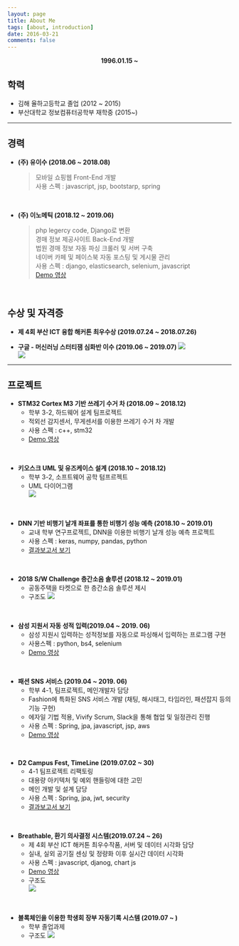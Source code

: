 ```yaml
---
layout: page
title: About Me
tags: [about, introduction]
date: 2016-03-21
comments: false
---
```

   
  <center><b>1996.01.15 ~ </b></center>
   
## 학력
* 김해 율하고등학교 졸업 (2012 ~ 2015)
* 부산대학교 정보컴퓨터공학부 재학중 (2015~)
---

## 경력
*  **(주) 유이수 (2018.06 ~ 2018.08)**
   > 모바일 쇼핑웹 Front-End 개발  
   > 사용 스펙 : javascript, jsp, bootstarp, spring

<br>

*  **(주) 이노메틱 (2018.12 ~ 2019.06)**
   > php legercy code, Django로 변환   
   경매 정보 제공사이트 Back-End 개발   
   법원 경매 정보 자동 파싱 크롤러 및 서버 구축  
   네이버 카페 및 페이스북 자동 포스팅 및 게시물 관리  
   사용 스펙 : django, elasticsearch, selenium, javascript     
    [Demo 영상](https://www.youtube.com/watch?v=XETll-XRgtk&t=154s) 

<br>

## 수상 및 자격증

* **제 4회 부산 ICT 융합 해커톤 최우수상 (2019.07.24 ~ 2018.07.26)**
   
*  **구글 - 머신러닝 스터티잼 심화반 이수 (2019.06 ~ 2019.07)**
    ![](https://user-images.githubusercontent.com/48513360/61533507-12c91700-aa68-11e9-9118-fefb53aef348.png)  
    ![](https://user-images.githubusercontent.com/48513360/61533516-152b7100-aa68-11e9-9d3e-4113ca37f951.png)
---

## 프로젝트

*  **STM32 Cortex M3 기반 쓰레기 수거 차 (2018.09 ~ 2018.12)**
    - 학부 3-2, 하드웨어 설계 팀프로젝트  
    - 적외선 감지센서, 무게센서를 이용한 쓰레기 수거 차 개발  
    - 사용 스펙 : c++, stm32   
    - [Demo 영상](https://www.youtube.com/watch?v=cyvzBvuO2f4)  

<br>

*  **키오스크 UML 및 유즈케이스 설계 (2018.10 ~ 2018.12)**
    - 학부 3-2, 소프트웨어 공학 텀프르젝트
    - UML 다이어그램  
        ![](https://user-images.githubusercontent.com/48513360/61533633-65a2ce80-aa68-11e9-817c-d06ae2e7518c.png)

<br>

*  **DNN 기반 비행기 날개 좌표를 통한 비행기 성능 예측 (2018.10 ~ 2019.01)**
   - 교내 학부 연구프로젝트, DNN을 이용한 비행기 날개 성능 예측 프로젝트  
   - 사용 스펙 : keras, numpy, pandas, python  
   - [결과보고서 보기](https://drive.google.com/file/d/1WibNX1YPJ8TC2GcGxITUD-u5upOeZd6M/view?usp=sharing)   
    
<br>    
    
*  **2018 S/W Challenge 층간소음 솔루션 (2018.12 ~ 2019.01)**
    - 공동주택을 타켓으로 한 층간소음 솔루션 제시   
    - 구조도 
        ![](https://user-images.githubusercontent.com/48513360/61533878-042f2f80-aa69-11e9-9744-d325326410e9.png)

<br>

*  **삼성 지원서 자동 성적 입력(2019.04 ~ 2019. 06)**
    -  삼성 지원시 입력하는 성적정보를 자동으로 파싱해서 입력하는 프로그램 구현  
    - 사용스펙 : python, bs4, selenium  
    - [Demo 영상](https://www.youtube.com/watch?v=bPMYSqB1dVQ&t=7s)
    
<br>    
    
*  **패션 SNS 서비스 (2019.04 ~ 2019. 06)**
    - 학부 4-1, 팀프로젝트, 메인개발자 담당  
    - Fashion에 특화된 SNS 서비스 개발 (채팅, 해시태그, 타임라인, 패션잡지 등의 기능 구현)  
    - 에자일 기법 적용, Vivify Scrum, Slack을 통해 협업 및 일정관리 진행  
    - 사용 스펙 : Spring, jpa, javascript, jsp, aws  
    - [Demo 영상](https://www.youtube.com/watch?v=UUe1MsgOkIM)  

<br>

*  **D2 Campus Fest, TimeLine (2019.07.02 ~ 30)**
    - 4-1 팀프로젝트 리팩토링   
    - 대용량 아키텍처 및 예외 핸들링에 대한 고민
    - 메인 개발 및 설계 담당
    - 사용 스펙 : Spring, jpa, jwt, security   
    - [결과보고서 보기](https://koogk7.github.io/D2-%EB%B3%B4%EA%B3%A0%EC%84%9C/)
  
<br>  
      
*  **Breathable, 환기 의사결정 시스템(2019.07.24 ~ 26)**
     - 제 4회 부산 ICT 해커톤 최우수작품, 서버 및 데이터 시각화 담당  
     - 실내, 실외 공기질 센싱 및 정량화 이후 실시간 데이터 시각화  
     - 사용 스펙 : javascript, djanog, chart js    
     - [Demo 영상](https://youtu.be/yriJoONIbaU)
     - 구조도  
        ![](https://user-images.githubusercontent.com/48513360/61992825-1aa73d80-b09e-11e9-952c-509184b38c14.png)

<br>

*  **블록체인을 이용한 학생회 장부 자동기록 시스템 (2019.07 ~ )**
    - 학부 졸업과제
    - 구조도
        ![](https://user-images.githubusercontent.com/48513360/61535089-50c83a00-aa6c-11e9-9ebf-e96712aff763.png)
